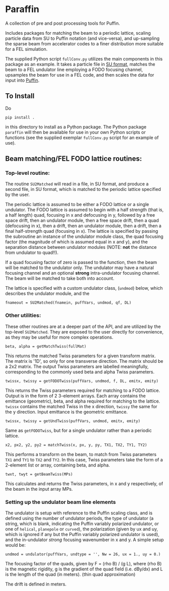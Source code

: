 # Paraffin #

A collection of pre and post processing tools for Puffin.

Includes packages for matching the beam to a periodic lattice, scaling particle data from SU to Puffin notation (and vice-versa), and up-sampling the sparse beam from accelerator codes to a finer distribution more suitable for a FEL simulation.

The supplied Python script `fullConv.py` utilizes the main components in this package as an example. It takes a particle file in [SU format](https://github.com/UKFELs/FXFEL), matches the beam to a FEL undulator line employing a FODO focusing channel, upsamples the beam for use in a FEL code, and then scales the data for input into [Puffin](https://github.com/UKFELs/Puffin).

## To Install

Do

```
pip install .
```

in this directory to install as a Python package. The Python package `paraffin` will then be available for use in your own Python scripts or functions (see the supplied exemplar `fullConv.py` script for an example of use).

## Beam matching/FEL FODO lattice routines:

### Top-level routine:

The routine `SU2Matched` will read in a file, in SU format, and produce a second file, in SU format, which is matched to the periodic lattice specified by the user.

The periodic lattice is assumed to be either a FODO lattice or a single undulator. The FODO lattice is assumed to begin with a half strength (that is, a half length) quad, focusing in x and defocusing in y, followed by a free space drift, then an undulator module, then a free space drift, then a quad (defocusing in x), then a drift, then an undulator module, then a drift, then a final half-strength quad (focusing in x). The lattice is specified by passing the subroutine an instance of the undulator module class, the quad focusing factor (the magnitude of which is assumed equal in x and y), and the separation distance between undulator modules (NOTE: **not** the distance from undulator to quad!!).

If a quad focusing factor of zero is passed to the function, then the beam will be matched to the undulator only. The undulator may have a natural focusing channel and an optional **strong** intra-undulator focusing channel. The beam will be matched to take both into account.

The lattice is specified with a custom undulator class, (`undmod`) below, which describes the undulator module, and the 

```
fnameout = SU2Matched(fnamein, puffVars, undmod, qf, DL)
```

### Other utilities:

These other routines are at a deeper part of the API, and are utilized by the top-level `SU2Matched`. They are exposed to the user directly for convenience, as they may be useful for more complex operations.

```
beta, alpha = getMatchTwiss(fullMat)
```
This returns the matched Twiss parameters for a given transform matrix. The matrix is '1D', so only for one transverse direction. The matrix should be a 2x2 matrix. The output Twiss parameters are labelled meaningfully, corresponding to the commonly used beta and alpha Twiss parameters.

```
twissx, twissy = getFODOTwiss(puffVars, undmod, f, DL, emitx, emity)
```
This returns the Twiss parameters required for matching to a FODO lattice. Output is in the form of 2 3-element arrays. Each array contains the emittance (geometric), beta, and alpha required for matching to the lattice. `twissx` contains the matched Twiss in the x direction, `twissy` the same for the y direction. Input emittance is the geometric emittance.

```
twissx, twissy = getUndTwiss(puffVars, undmod, emitx, emity)
```
Same as `getFODOTwiss`, but for a single undulator rather than a periodic lattice.


```
x2, px2, y2, py2 = matchTwiss(x, px, y, py, TX1, TX2, TY1, TY2)
```
This performs a transform on the beam, to match from Twiss parameters `TX1` and `TY1` to `TX2` and `TY2`. In this case, Twiss parameters take the form of a 2-element list or array, containing beta, and alpha.

```
twxt, twyt = getBeamTwiss(MPs)
```
This calculates and returns the Twiss parameters, in x and y respectively, of the beam in the input array MPs.

### Setting up the undulator beam line elements

The undulator is setup with reference to the Puffin scaling class, and is defined using the number of undulator periods, the type of undulator (a string, which is blank, indicating the Puffin variably polarized undulator, or one of `helical`, `planepole` or `curved`), the polarization (given by ux and uy, which is ignored if any but the Puffin variably polarized undulator is used), and the in-undulator *strong* focusing wavenumber in x and y. A simple setup would be:

```
undmod = undulator(puffVars, undtype = '', Nw = 26, ux = 1., uy = 0.)
```

The focusing factor of the quads, given by F = (rho B) / (g L), where (rho B) is the magnetic rigidity, g is the gradient of the quad field (i.e. dBy/dx) and L is the length of the quad (in meters). (thin quad approximation)

The drift is defined in meters.
